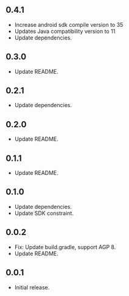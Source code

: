 ## 0.4.1

* Increase android sdk compile version to 35
* Updates Java compatibility version to 11
* Update dependencies.

## 0.3.0

* Update README.

## 0.2.1

* Update dependencies.

## 0.2.0

* Update README.

## 0.1.1

* Update README.

## 0.1.0

* Update dependencies.
* Update SDK constraint.

## 0.0.2

* Fix: Update build.gradle, support AGP 8.
* Update README.

## 0.0.1

* Initial release.
